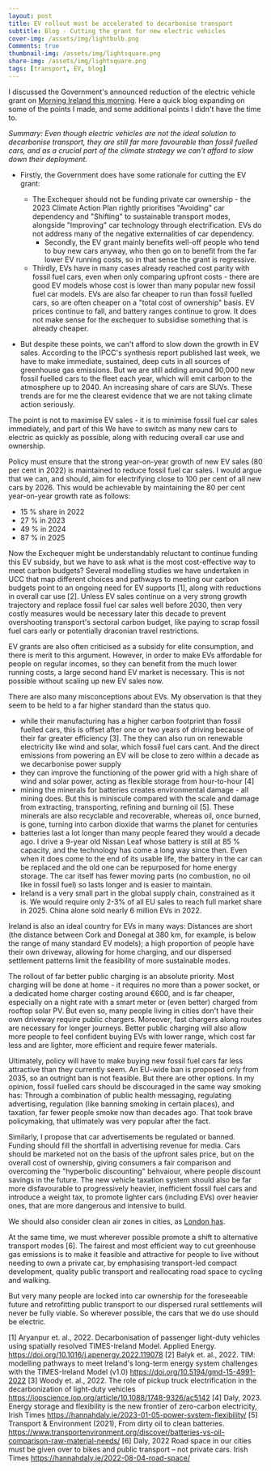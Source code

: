```yaml
---
layout: post
title: EV rollout must be accelerated to decarbonise transport
subtitle: Blog - Cutting the grant for new electric vehicles
cover-img: /assets/img/lightbulb.png
Comments: true
thumbnail-img: /assets/img/lightsquare.png
share-img: /assets/img/lightsquare.png
tags: [transport, EV, blog]
---
```


I discussed the Government's announced reduction of the electric vehicle grant on [Morning Ireland this morning](https://www.rte.ie/radio/radio1/clips/22229074/). Here a quick blog expanding on some of the points I made, and some additional points I didn't have the time to.  

*Summary: Even though electric vehicles are not the ideal solution to decarbonise transport, they are still far more favourable than fossil fuelled cars, and as a crucial part of the climate strategy we can't afford to slow down their deployment.*

- Firstly, the Government does have some rationale for cutting the EV grant:
  * The Exchequer should not be funding private car ownership - the 2023 Climate Action Plan rightly prioritises "Avoiding" car dependency and "Shifting" to sustainable transport modes, alongside "Improving" car technology through electrification. EVs do not address many of the negative externalities of car dependency.
	* Secondly, the EV grant mainly benefits well-off people who tend to buy new cars anyway, who then go on to benefit from the far lower EV running costs, so in that sense the grant is regressive.
  * Thirdly, EVs have in many cases already reached cost parity with fossil fuel cars, even when only comparing upfront costs - there are good EV models whose cost is lower than many popular new fossil fuel car models. EVs are also far cheaper to run than fossil fuelled cars, so are often cheaper on a "total cost of ownership" basis. EV prices continue to fall, and battery ranges continue to grow. It does not make sense for the exchequer to subsidise something that is already cheaper.

- But despite these points,  we can't afford to slow down the growth in EV sales. According to the IPCC's synthesis report published last week, we have to make immediate, sustained, deep cuts in all sources of greenhouse gas emissions. But we are still adding around 90,000 new fossil fuelled cars to the fleet each year, which will emit carbon to the atmosphere up to 2040. An increasing share of cars are SUVs. These trends are for me the clearest evidence that we are not taking climate action seriously.

The point is not to maximise EV sales - it is to minimise fossil fuel car sales immediately, and part of this  We have to switch as many new cars to electric as quickly as possible, along with reducing overall car use and ownership.

Policy must ensure that the strong year-on-year growth of new EV sales (80 per cent in 2022) is maintained to reduce fossil fuel car sales. I would argue that we can, and should, aim for electrifying close to 100 per cent of all new cars by 2026. This would be achievable by maintaining the 80 per cent year-on-year growth rate as follows:
  * 15 % share in 2022
  * 27 % in 2023
  * 49 % in 2024
  * 87 % in 2025

Now the Exchequer might be understandably reluctant to continue funding this EV subsidy, but we have to ask what is the most cost-effective way to meet carbon budgets? Several modelling studies we have undertaken in UCC that map different choices and pathways to meeting our carbon budgets point to an ongoing need for EV supports [1], along with reductions in overall car use [2]. Unless EV sales continue on a very strong growth trajectory and replace fossil fuel car sales well before 2030, then very costly measures would be necessary later this decade to prevent overshooting transport's sectoral carbon budget, like paying to scrap fossil fuel cars early or potentially draconian travel restrictions.

EV grants are also often criticised as a subsidy for elite consumption, and there is merit to this argument. However, in order to make EVs affordable for people on regular incomes, so they can benefit from the much lower running costs, a large second hand EV market is necessary. This is not possible without scaling up new EV sales now.

There are also many misconceptions about EVs. My observation is that they seem to be held to a far higher standard than the status quo.

- while their manufacturing has a higher carbon footprint than fossil fuelled cars, this is offset after one or two years of driving because of their far greater efficiency [3]. The they can also run on renewable electricity like wind and solar, which fossil fuel cars cant. And the direct emissions from powering an EV will be close to zero within a decade as we decarbonise power supply
- they can improve the functioning of the power grid with a high share of wind and solar power, acting as flexible storage from hour-to-hour [4]
- mining the minerals for batteries creates environmental damage - all mining does. But this is miniscule compared with the scale and damage from extracting, transporting, refining and burning oil [5]. These minerals are also recyclable and recoverable, whereas oil, once burned, is gone, turning into carbon dioxide that warms the planet for centuries
- batteries last a lot longer than many people feared they would a decade ago. I drive a 9-year old Nissan Leaf whose battery is still at 85 % capacity, and the technology has come a long way since then. Even when it does come to the end of its usable life, the battery in the car can be replaced and the old one can be repurposed for home energy storage. The car itself has fewer moving parts (no combustion, no oil like in fossil fuel) so lasts longer and is easier to maintain.
- Ireland is a very small part in the global supply chain, constrained as it is. We would require only 2-3% of all EU sales to reach full market share in 2025. China alone sold nearly 6 million EVs in 2022. 

Ireland is also an ideal country for EVs in many ways: Distances are short (the distance between Cork and Donegal at 380 km, for example, is below the range of many standard EV models); a high proportion of people have their own driveway, allowing for home charging, and our dispersed settlement patterns limit the feasibility of more sustainable modes.

The rollout of far better public charging is an absolute priority. Most charging will be done at home - it requires no more than a power socket, or a dedicated home charger costing around €600, and is far cheaper, especially on a night rate with a smart meter or (even better) charged from rooftop solar PV. But even so, many people living in cities don't have their own driveway require public chargers. Moreover, fast chargers along routes are necessary for longer journeys. Better public charging will also allow more people to feel confident buying EVs with lower range, which cost far less and are lighter, more efficient and require fewer materials.

Ultimately, policy will have to make buying new fossil fuel cars far less attractive than they currently seem. An EU-wide ban is proposed only from 2035, so an outright ban is not feasible. But there are other options. In my opinion, fossil fuelled cars should be discouraged in the same way smoking has: Through a combination of public health messaging, regulating advertising, regulation (like banning smoking in certain places), and taxation, far fewer people smoke now than decades ago. That took brave policymaking, that ultimately was very popular after the fact.

Similarly, I propose that car advertisements be regulated or banned. Funding should fill the shortfall in advertising revenue for media. Cars should be marketed not on the basis of the upfront sales price, but on the overall cost of ownership, giving consumers a fair comparison and overcoming the "hyperbolic discounting" behvaiour, where people discount savings in the future. The new vehicle taxation system should also be far more disfavourable to progressively heavier, inefficient fossil fuel cars and introduce a weight tax, to promote lighter cars (including EVs) over heavier ones, that are more dangerous and intensive to build.

We should also consider clean air zones in cities, as [London has](https://www.london.gov.uk/programmes-strategies/environment-and-climate-change/pollution-and-air-quality/ultra-low-emission-zone-ulez-london).

At the same time, we must wherever possible promote a shift to alternative transport modes [6]. The fairest and most efficient way to cut greenhouse gas emissions is to make it feasible and attractive for people to live without needing to own a private car, by emphasising transport-led compact development, quality public transport and reallocating road space to cycling and walking.

But very many people are locked into car ownership for the foreseeable future and retrofitting public transport to our dispersed rural settlements will never be fully viable. So wherever possible, the cars that we do use should be electric.


[1] Aryanpur et. al., 2022. Decarbonisation of passenger light-duty vehicles using spatially resolved TIMES-Ireland Model. Applied Energy. https://doi.org/10.1016/j.apenergy.2022.119078
[2] Balyk et. al., 2022. TIM: modelling pathways to meet Ireland's long-term energy system challenges with the TIMES-Ireland Model (v1.0) https://doi.org/10.5194/gmd-15-4991-2022
[3] Woody et. al., 2022. The role of pickup truck electrification in the decarbonization of light-duty vehicles https://iopscience.iop.org/article/10.1088/1748-9326/ac5142
[4] Daly, 2023. Energy storage and flexibility is the new frontier of zero-carbon electricity, Irish Times https://hannahdaly.ie/2023-01-05-power-system-flexibility/
[5] Transport & Environment (2021), From dirty oil to clean batteries. https://www.transportenvironment.org/discover/batteries-vs-oil-comparison-raw-material-needs/
[6] Daly, 2022 Road space in our cities must be given over to bikes and public transport – not private cars. Irish Times https://hannahdaly.ie/2022-08-04-road-space/

